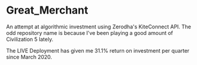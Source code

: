 # Great_Merchant
An attempt at algorithmic investment using Zerodha's KiteConnect API.
The odd repository name is because I've been playing a good amount of Civilization 5 lately.

The LIVE Deployment has given me 31.1% return on investment per quarter since March 2020.

